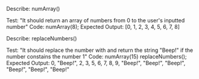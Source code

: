 Describe: numArray()

Test: "It should return an array of numbers from 0 to the user's inputted number"
Code: numArray(8);
Expected Output: [0, 1, 2, 3, 4, 5, 6, 7, 8]

Describe: replaceNumbers()

Test: "It should replace the number with and return the string "Beep!" if the number constains the number 1"
Code: numArray(15) replaceNumbers();
Expected Output: 0, "Beep!", 2, 3, 5, 6, 7, 8, 9, "Beep!", "Beep!", "Beep!", "Beep!", "Beep!", "Beep!"
